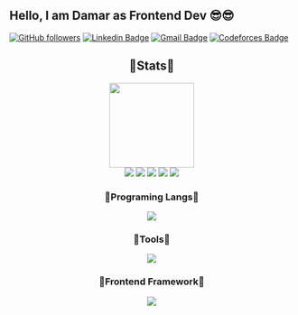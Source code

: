 ## Hello, I am Damar as Frontend Dev 😎😎

[![GitHub followers](https://img.shields.io/github/followers/damarkrisnandi?label=Follow&style=social)](https://github.com/damarkrisnandi/?tab=follow) [![Linkedin Badge](https://img.shields.io/badge/-damarkrisnandi-blue?style=flat-square&logo=Linkedin&logoColor=white&link=https://www.linkedin.com/in/damarkrisnandi/)](https://www.linkedin.com/in/damarkrisnandi/) [![Gmail Badge](https://img.shields.io/badge/-damarkrisnandi1202@gmail.com-c14438?style=flat-square&logo=Gmail&logoColor=white&link=mailto:damarkrisnandi1202@gmail.com)](mailto:damarkrisnandi1202@gmail.com) [![Codeforces Badge](https://img.shields.io/badge/-malingayam-black?style=flat-square&logo=Codeforces&logoColor=white&link=https://codeforces.com/profile/malingayam)](https://codeforces.com/profile/malingayam)

<div align=center> 
  <h2>💖Stats💖</h2>
  <img height=150px src="https://streak-stats.demolab.com?user=damarkrisnandi&theme=algolia"></br>
  <img src="https://github-profile-summary-cards.vercel.app/api/cards/profile-details?username=damarkrisnandi&theme=algolia">
  <img src="https://github-profile-summary-cards.vercel.app/api/cards/repos-per-language?username=damarkrisnandi&theme=algolia">
  <img src="https://github-profile-summary-cards.vercel.app/api/cards/most-commit-language?username=damarkrisnandi&theme=algolia">
  <img src="https://github-profile-summary-cards.vercel.app/api/cards/stats?username=damarkrisnandi&theme=algolia">
  <img src="https://github-profile-summary-cards.vercel.app/api/cards/productive-time?username=damarkrisnandi&theme=algolia">
</div>

<div align=center>
  <h3>💎Programing Langs💎</h3>
    <img src="https://skillicons.dev/icons?i=html,js,ts,css,md,nodejs,lua,rust,python,deno">
  <h3>🏏Tools🏏</h3>
    <img src="https://skillicons.dev/icons?i=github,git,vscode,visualstudio,neovim">
  <h3>🎡Frontend Framework🎡</h3>
    <img src="https://skillicons.dev/icons?i=vue,react,nextjs,angular,webpack">
</div>

